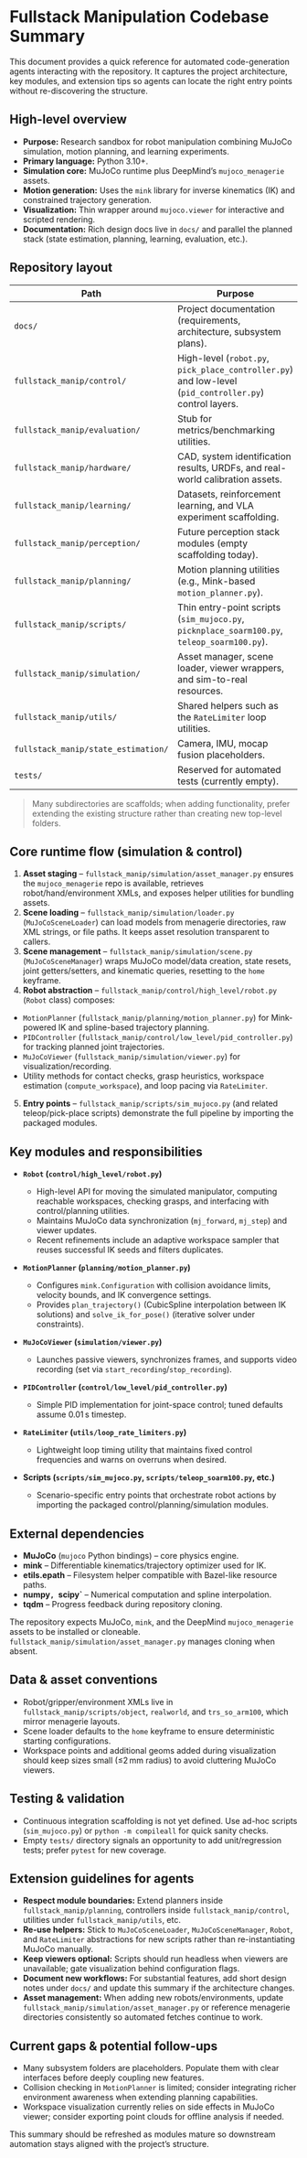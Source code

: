 # Fullstack Manipulation Codebase Summary

This document provides a quick reference for automated code-generation agents interacting with the repository. It captures the project architecture, key modules, and extension tips so agents can locate the right entry points without re-discovering the structure.

## High-level overview

- **Purpose:** Research sandbox for robot manipulation combining MuJoCo simulation, motion planning, and learning experiments.
- **Primary language:** Python 3.10+.
- **Simulation core:** MuJoCo runtime plus DeepMind’s `mujoco_menagerie` assets.
- **Motion generation:** Uses the `mink` library for inverse kinematics (IK) and constrained trajectory generation.
- **Visualization:** Thin wrapper around `mujoco.viewer` for interactive and scripted rendering.
- **Documentation:** Rich design docs live in `docs/` and parallel the planned stack (state estimation, planning, learning, evaluation, etc.).

## Repository layout

| Path | Purpose |
| --- | --- |
| `docs/` | Project documentation (requirements, architecture, subsystem plans). |
| `fullstack_manip/control/` | High-level (`robot.py`, `pick_place_controller.py`) and low-level (`pid_controller.py`) control layers. |
| `fullstack_manip/evaluation/` | Stub for metrics/benchmarking utilities. |
| `fullstack_manip/hardware/` | CAD, system identification results, URDFs, and real-world calibration assets. |
| `fullstack_manip/learning/` | Datasets, reinforcement learning, and VLA experiment scaffolding. |
| `fullstack_manip/perception/` | Future perception stack modules (empty scaffolding today). |
| `fullstack_manip/planning/` | Motion planning utilities (e.g., Mink-based `motion_planner.py`). |
| `fullstack_manip/scripts/` | Thin entry-point scripts (`sim_mujoco.py`, `picknplace_soarm100.py`, `teleop_soarm100.py`). |
| `fullstack_manip/simulation/` | Asset manager, scene loader, viewer wrappers, and sim-to-real resources. |
| `fullstack_manip/utils/` | Shared helpers such as the `RateLimiter` loop utilities. |
| `fullstack_manip/state_estimation/` | Camera, IMU, mocap fusion placeholders. |
| `tests/` | Reserved for automated tests (currently empty). |

> Many subdirectories are scaffolds; when adding functionality, prefer extending the existing structure rather than creating new top-level folders.

## Core runtime flow (simulation & control)

1. **Asset staging** – `fullstack_manip/simulation/asset_manager.py` ensures the `mujoco_menagerie` repo is available, retrieves robot/hand/environment XMLs, and exposes helper utilities for bundling assets.
2. **Scene loading** – `fullstack_manip/simulation/loader.py` (`MuJoCoSceneLoader`) can load models from menagerie directories, raw XML strings, or file paths. It keeps asset resolution transparent to callers.
3. **Scene management** – `fullstack_manip/simulation/scene.py` (`MuJoCoSceneManager`) wraps MuJoCo model/data creation, state resets, joint getters/setters, and kinematic queries, resetting to the `home` keyframe.
4. **Robot abstraction** – `fullstack_manip/control/high_level/robot.py` (`Robot` class) composes:
  - `MotionPlanner` (`fullstack_manip/planning/motion_planner.py`) for Mink-powered IK and spline-based trajectory planning.
  - `PIDController` (`fullstack_manip/control/low_level/pid_controller.py`) for tracking planned joint trajectories.
  - `MuJoCoViewer` (`fullstack_manip/simulation/viewer.py`) for visualization/recording.
  - Utility methods for contact checks, grasp heuristics, workspace estimation (`compute_workspace`), and loop pacing via `RateLimiter`.
5. **Entry points** – `fullstack_manip/scripts/sim_mujoco.py` (and related teleop/pick-place scripts) demonstrate the full pipeline by importing the packaged modules.

## Key modules and responsibilities

- **`Robot` (`control/high_level/robot.py`)**
  - High-level API for moving the simulated manipulator, computing reachable workspaces, checking grasps, and interfacing with control/planning utilities.
  - Maintains MuJoCo data synchronization (`mj_forward`, `mj_step`) and viewer updates.
  - Recent refinements include an adaptive workspace sampler that reuses successful IK seeds and filters duplicates.

- **`MotionPlanner` (`planning/motion_planner.py`)**
  - Configures `mink.Configuration` with collision avoidance limits, velocity bounds, and IK convergence settings.
  - Provides `plan_trajectory()` (CubicSpline interpolation between IK solutions) and `solve_ik_for_pose()` (iterative solver under constraints).

- **`MuJoCoViewer` (`simulation/viewer.py`)**
  - Launches passive viewers, synchronizes frames, and supports video recording (set via `start_recording`/`stop_recording`).

- **`PIDController` (`control/low_level/pid_controller.py`)**
  - Simple PID implementation for joint-space control; tuned defaults assume 0.01 s timestep.

- **`RateLimiter` (`utils/loop_rate_limiters.py`)**
  - Lightweight loop timing utility that maintains fixed control frequencies and warns on overruns when desired.

- **Scripts (`scripts/sim_mujoco.py`, `scripts/teleop_soarm100.py`, etc.)**
  - Scenario-specific entry points that orchestrate robot actions by importing the packaged control/planning/simulation modules.

## External dependencies

- **MuJoCo** (`mujoco` Python bindings) – core physics engine.
- **mink** – Differentiable kinematics/trajectory optimizer used for IK.
- **etils.epath** – Filesystem helper compatible with Bazel-like resource paths.
- **numpy`, `scipy`** – Numerical computation and spline interpolation.
- **tqdm** – Progress feedback during repository cloning.

The repository expects MuJoCo, `mink`, and the DeepMind `mujoco_menagerie` assets to be installed or cloneable. `fullstack_manip/simulation/asset_manager.py` manages cloning when absent.

## Data & asset conventions

- Robot/gripper/environment XMLs live in `fullstack_manip/scripts/object`, `realworld`, and `trs_so_arm100`, which mirror menagerie layouts.
- Scene loader defaults to the `home` keyframe to ensure deterministic starting configurations.
- Workspace points and additional geoms added during visualization should keep sizes small (≤2 mm radius) to avoid cluttering MuJoCo viewers.

## Testing & validation

- Continuous integration scaffolding is not yet defined. Use ad-hoc scripts (`sim_mujoco.py`) or `python -m compileall` for quick sanity checks.
- Empty `tests/` directory signals an opportunity to add unit/regression tests; prefer `pytest` for new coverage.

## Extension guidelines for agents

- **Respect module boundaries:** Extend planners inside `fullstack_manip/planning`, controllers inside `fullstack_manip/control`, utilities under `fullstack_manip/utils`, etc.
- **Re-use helpers:** Stick to `MuJoCoSceneLoader`, `MuJoCoSceneManager`, `Robot`, and `RateLimiter` abstractions for new scripts rather than re-instantiating MuJoCo manually.
- **Keep viewers optional:** Scripts should run headless when viewers are unavailable; gate visualization behind configuration flags.
- **Document new workflows:** For substantial features, add short design notes under `docs/` and update this summary if the architecture changes.
- **Asset management:** When adding new robots/environments, update `fullstack_manip/simulation/asset_manager.py` or reference menagerie directories consistently so automated fetches continue to work.

## Current gaps & potential follow-ups

- Many subsystem folders are placeholders. Populate them with clear interfaces before deeply coupling new features.
- Collision checking in `MotionPlanner` is limited; consider integrating richer environment awareness when extending planning capabilities.
- Workspace visualization currently relies on side effects in MuJoCo viewer; consider exporting point clouds for offline analysis if needed.

This summary should be refreshed as modules mature so downstream automation stays aligned with the project’s structure.
